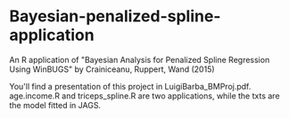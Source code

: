 # Bayesian-penalized-spline-application
An R application of "Bayesian Analysis for Penalized Spline Regression Using WinBUGS" by Crainiceanu, Ruppert, Wand (2015)

You'll find a presentation of this project in LuigiBarba_BMProj.pdf.\
age.income.R and triceps_spline.R are two applications, while the txts are the model fitted in JAGS.
